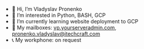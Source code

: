 - 👋 Hi, I’m Vladyslav Pronenko
- 👀 I’m interested in Python, BASH, GCP
- 🌱 I’m currently learning website deployment to GCP
- 📧 My mailboxes: [vp.yourserveradmin.com](mailto:vp.yourserveradmin.com), [pronenko.vladyslav@itechcraft.com](mailto:pronenko.vladyslav@itechcraft.com)
- 📞 My workphone: on request

<!---
vladyslavpronenko/vladyslavpronenko is a ✨ special ✨ repository because its `README.md` (this file) appears on your GitHub profile.
You can click the Preview link to take a look at your changes.
--->
